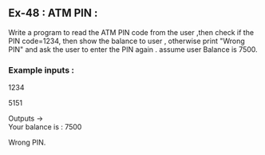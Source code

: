 ## Ex-48 : ATM PIN :  

Write a program to read the ATM PIN code from the user ,then check if the PIN code=1234, then show the balance to user , otherwise print "Wrong PIN" and ask the user to enter the PIN again . assume user Balance is 7500.  
 
 ### Example inputs :  
 1234  
 
 5151  

 Outputs ->  
 Your balance is : 7500  

 Wrong PIN.